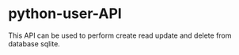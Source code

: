 # python-user-API

This API can be used to perform create read update and delete from database sqlite.
